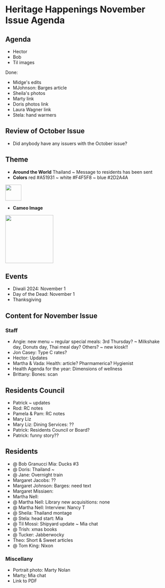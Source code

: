 # Heritage Happenings November Issue Agenda


## Agenda

* Hector
* Bob
* Til images

Done:

* Midge's edits
* MJohnson: Barges article
* Sheila's photos
* Marty link
* Doris photos link
* Laura Wagner link
* Stela: hand warmers

## Review of October Issue

* Did anybody have any issuers with the October issue?


## Theme

* **Around the World** Thailand ~ Message to residents has been sent
* **Colors** red #A51931 ~ white #F4F5F8 ~ blue #2D2A4A

<img src="https://upload.wikimedia.org/wikipedia/commons/a/a9/Flag_of_Thailand.svg" width=50 >

* **Cameo Image**

<img src="https://ideogram.ai/assets/image/lossless/response/40EAGiwqRHafnI0izAYGpA" width=150>

## Events

* Diwali 2024: November 1
* Day of the Dead: November 1
* Thanksgiving


## Content for November Issue

### Staff

* Angie: new menu ~ regular special meals: 3rd Thursday? ~  Milkshake day,  Donuts day, Thai meal day? Others? ~ new kiosk!!
* Jon Casey: Type C rates?
* Hector: Updates
* Martha & Vada: Health: article? Pharmamerica? Hygienist
* Health Agenda for the year: Dimensions of wellness
* Brittany: Bones: scan

## Residents Council

* Patrick ~ updates
* Rod: RC notes
* Pamela & Pam: RC notes
* Mary Liz
* Mary Liz: Dining Services: ??
* Patrick: Residents Council or Board?
* Patrick: funny story??


## Residents

* @ Bob Granucci Mia: Ducks #3
* @ Doris: Thailand ~
* @ Jane: Overnight train
* Margaret Jacobs: ??
* Margaret Johnson: Barges: need text
* Margaret Missiaen:
* Martha Nell:
* @ Martha Nell: Library new acquisitions: none
* @ Martha Nell: Interview: Nancy T
* @ Sheila: Thailand montage
* @ Stela: head start: Mia
* @ Til Mossi: Shipyard update ~ Mia chat
* @ Trish: xmas books
* @ Tucker: Jabberwocky
* Theo: Short & Sweet articles
* @ Tom King: Nixon


### Miscellany

* Portrait photo: Marty Nolan
* Marty; Mia chat
* Link to PDF
